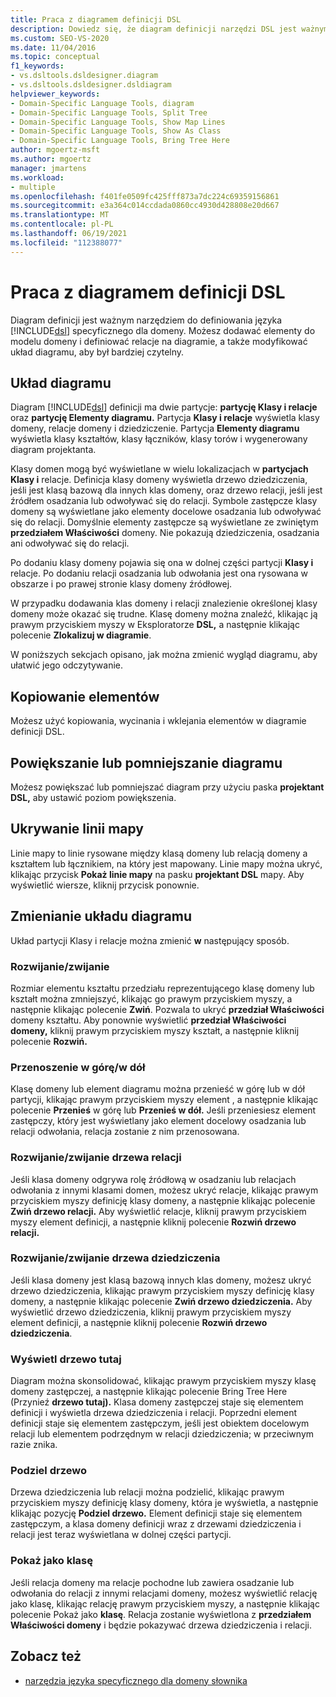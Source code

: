 ```yaml
---
title: Praca z diagramem definicji DSL
description: Dowiedz się, że diagram definicji narzędzi DSL jest ważnym narzędziem do definiowania języka specyficznego dla domeny.
ms.custom: SEO-VS-2020
ms.date: 11/04/2016
ms.topic: conceptual
f1_keywords:
- vs.dsltools.dsldesigner.diagram
- vs.dsltools.dsldesigner.dsldiagram
helpviewer_keywords:
- Domain-Specific Language Tools, diagram
- Domain-Specific Language Tools, Split Tree
- Domain-Specific Language Tools, Show Map Lines
- Domain-Specific Language Tools, Show As Class
- Domain-Specific Language Tools, Bring Tree Here
author: mgoertz-msft
ms.author: mgoertz
manager: jmartens
ms.workload:
- multiple
ms.openlocfilehash: f401fe0509fc425fff873a7dc224c69359156861
ms.sourcegitcommit: e3a364c014ccdada0860cc4930d428808e20d667
ms.translationtype: MT
ms.contentlocale: pl-PL
ms.lasthandoff: 06/19/2021
ms.locfileid: "112388077"
---
```

# <a name="working-with-the-dsl-definition-diagram"></a>Praca z diagramem definicji DSL
Diagram definicji jest ważnym narzędziem do definiowania języka [!INCLUDE[dsl](../modeling/includes/dsl_md.md)] specyficznego dla domeny. Możesz dodawać elementy do modelu domeny i definiować relacje na diagramie, a także modyfikować układ diagramu, aby był bardziej czytelny.

## <a name="the-layout-of-the-diagram"></a>Układ diagramu
 Diagram [!INCLUDE[dsl](../modeling/includes/dsl_md.md)] definicji ma dwie partycje: **partycję Klasy i relacje** oraz **partycję Elementy diagramu.** Partycja **Klasy i relacje** wyświetla klasy domeny, relacje domeny i dziedziczenie. Partycja **Elementy diagramu** wyświetla klasy kształtów, klasy łączników, klasy torów i wygenerowany diagram projektanta.

 Klasy domen mogą być wyświetlane w wielu lokalizacjach w **partycjach Klasy i** relacje. Definicja klasy domeny wyświetla drzewo dziedziczenia, jeśli jest klasą bazową dla innych klas domeny, oraz drzewo relacji, jeśli jest źródłem osadzania lub odwoływać się do relacji. Symbole zastępcze klasy domeny są wyświetlane jako elementy docelowe osadzania lub odwoływać się do relacji. Domyślnie elementy zastępcze są wyświetlane ze zwiniętym **przedziałem Właściwości** domeny. Nie pokazują dziedziczenia, osadzania ani odwoływać się do relacji.

 Po dodaniu klasy domeny pojawia się ona w dolnej części partycji **Klasy i** relacje. Po dodaniu relacji osadzania lub odwołania jest ona rysowana w obszarze i po prawej stronie klasy domeny źródłowej.

 W przypadku dodawania klas domeny i relacji znalezienie określonej klasy domeny może okazać się trudne. Klasę domeny można znaleźć, klikając ją prawym przyciskiem myszy w Eksploratorze **DSL,** a następnie klikając polecenie **Zlokalizuj w diagramie**.

 W poniższych sekcjach opisano, jak można zmienić wygląd diagramu, aby ułatwić jego odczytywanie.

## <a name="copying-elements"></a>Kopiowanie elementów
 Możesz użyć kopiowania, wycinania i wklejania elementów w diagramie definicji DSL.

## <a name="zooming-in-or-out-on-the-diagram"></a>Powiększanie lub pomniejszanie diagramu
 Możesz powiększać lub pomniejszać diagram przy użyciu paska **projektant DSL,** aby ustawić poziom powiększenia.

## <a name="hiding-map-lines"></a>Ukrywanie linii mapy
 Linie mapy to linie rysowane między klasą domeny lub relacją domeny a kształtem lub łącznikiem, na który jest mapowany. Linie mapy można ukryć, klikając przycisk **Pokaż linie mapy** na pasku **projektant DSL** mapy. Aby wyświetlić wiersze, kliknij przycisk ponownie.

## <a name="changing-the-diagram-layout"></a>Zmienianie układu diagramu
 Układ partycji Klasy i relacje można zmienić **w** następujący sposób.

### <a name="expandcollapse"></a>Rozwijanie/zwijanie
 Rozmiar elementu kształtu przedziału reprezentującego klasę domeny lub kształt można zmniejszyć, klikając go prawym przyciskiem myszy, a następnie klikając polecenie **Zwiń**. Pozwala to ukryć **przedział Właściwości** domeny kształtu. Aby ponownie wyświetlić **przedział Właściwości domeny,** kliknij prawym przyciskiem myszy kształt, a następnie kliknij polecenie **Rozwiń.**

### <a name="move-updown"></a>Przenoszenie w górę/w dół
 Klasę domeny lub element diagramu można przenieść w górę lub w dół partycji, klikając prawym przyciskiem myszy element , a następnie klikając polecenie **Przenieś** w górę lub **Przenieś w dół.** Jeśli przeniesiesz element zastępczy, który jest wyświetlany jako element docelowy osadzania lub relacji odwołania, relacja zostanie z nim przenosowana.

### <a name="expandcollapse-relationships-tree"></a>Rozwijanie/zwijanie drzewa relacji
 Jeśli klasa domeny odgrywa rolę źródłową w osadzaniu lub relacjach odwołania z innymi klasami domen, możesz ukryć relacje, klikając prawym przyciskiem myszy definicję klasy domeny, a następnie klikając polecenie **Zwiń drzewo relacji.** Aby wyświetlić relacje, kliknij prawym przyciskiem myszy element definicji, a następnie kliknij polecenie **Rozwiń drzewo relacji.**

### <a name="expandcollapse-inheritance-tree"></a>Rozwijanie/zwijanie drzewa dziedziczenia
 Jeśli klasa domeny jest klasą bazową innych klas domeny, możesz ukryć drzewo dziedziczenia, klikając prawym przyciskiem myszy definicję klasy domeny, a następnie klikając polecenie **Zwiń drzewo dziedziczenia.** Aby wyświetlić drzewo dziedziczenia, kliknij prawym przyciskiem myszy element definicji, a następnie kliknij polecenie **Rozwiń drzewo dziedziczenia**.

### <a name="bring-tree-here"></a>Wyświetl drzewo tutaj
 Diagram można skonsolidować, klikając prawym przyciskiem myszy klasę domeny zastępczej, a następnie klikając polecenie Bring Tree Here (Przynieź **drzewo tutaj).** Klasa domeny zastępczej staje się elementem definicji i wyświetla drzewa dziedziczenia i relacji. Poprzedni element definicji staje się elementem zastępczym, jeśli jest obiektem docelowym relacji lub elementem podrzędnym w relacji dziedziczenia; w przeciwnym razie znika.

### <a name="split-tree"></a>Podziel drzewo
 Drzewa dziedziczenia lub relacji można podzielić, klikając prawym przyciskiem myszy definicję klasy domeny, która je wyświetla, a następnie klikając pozycję **Podziel drzewo.** Element definicji staje się elementem zastępczym, a klasa domeny definicji wraz z drzewami dziedziczenia i relacji jest teraz wyświetlana w dolnej części partycji.

### <a name="show-as-class"></a>Pokaż jako klasę
 Jeśli relacja domeny ma relacje pochodne lub zawiera osadzanie lub odwołania do relacji z innymi relacjami domeny, możesz wyświetlić relację jako klasę, klikając relację prawym przyciskiem myszy, a następnie klikając polecenie Pokaż jako **klasę**. Relacja zostanie wyświetlona z **przedziałem Właściwości domeny** i będzie pokazywać drzewa dziedziczenia i relacji.

## <a name="see-also"></a>Zobacz też

- [narzędzia języka specyficznego dla domeny słownika](/previous-versions/bb126564(v=vs.100))